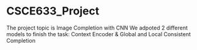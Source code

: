 # CSCE633_Project
The project topic is Image Completion with CNN
We adpoted 2 different models to finish the task: Context Encoder & Global and Local Consistent Completion

